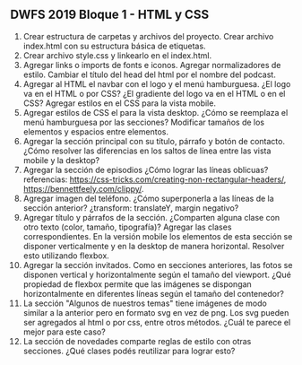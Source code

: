 ## DWFS 2019 Bloque 1 - HTML y CSS

1.  Crear estructura de carpetas y archivos del proyecto. Crear archivo index.html con su estructura básica de etiquetas.
2.  Crear archivo style.css y linkearlo en el index.html. 
3.  Agregar links o imports de fonts e iconos. Agregar normalizadores de estilo. Cambiar el título del head del html por el nombre del podcast.
4. Agregar al HTML el navbar con el logo y el menú hamburguesa. ¿El logo va en el HTML o por CSS? ¿El gradiente del logo va en el HTML o en el CSS? Agregar estilos en el CSS para la vista mobile.
5. Agregar estilos de CSS el para la vista desktop. ¿Cómo se reemplaza el menú hamburguesa por las secciones? Modificar tamaños de los elementos y espacios entre elementos.
6. Agregar la sección principal con su título, párrafo y botón de contacto. ¿Cómo resolver las diferencias en los saltos de línea entre las vista mobile y la desktop?
7. Agregar la sección de episodios ¿Cómo lograr las líneas oblicuas? referencias: https://css-tricks.com/creating-non-rectangular-headers/, https://bennettfeely.com/clippy/. 
8. Agregar imagen del teléfono. ¿Cómo superponerla a las líneas de la sección anterior? ¿transform: translateY, margin negativo?
9. Agregar título y párrafos de la sección. ¿Comparten alguna clase con otro texto (color, tamaño, tipografía)? Agregar las clases correspondientes. En la versión mobile los elementos de esta sección se disponer verticalmente y en la desktop de manera horizontal. Resolver esto utilizando flexbox.
10. Agregar la sección invitados. Como en secciones anteriores, las fotos se disponen vertical y horizontalmente según el tamaño del viewport. ¿Qué propiedad de flexbox permite que las imágenes se dispongan horizontalmente en diferentes líneas según el tamaño del contenedor?
11. La sección "Algunos de nuestros temas" tiene imágenes de modo similar a la anterior pero en formato svg en vez de png. Los svg pueden ser agregados al html o por css, entre otros métodos. ¿Cuál te parece el mejor para este caso?
12. La sección de novedades comparte reglas de estilo con otras secciones. ¿Qué clases podés reutilizar para lograr esto? 